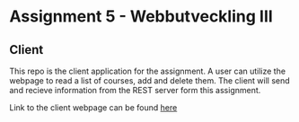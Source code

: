 # Assignment 5 - Webbutveckling III
## Client

This repo is the client application for the assignment. A user can utilize the webpage to read a list of courses, add and delete them. The client will send and recieve information from the REST server form this assignment.

Link to the client webpage can be found [here](https://fogelcode.com/moment5-client/)

